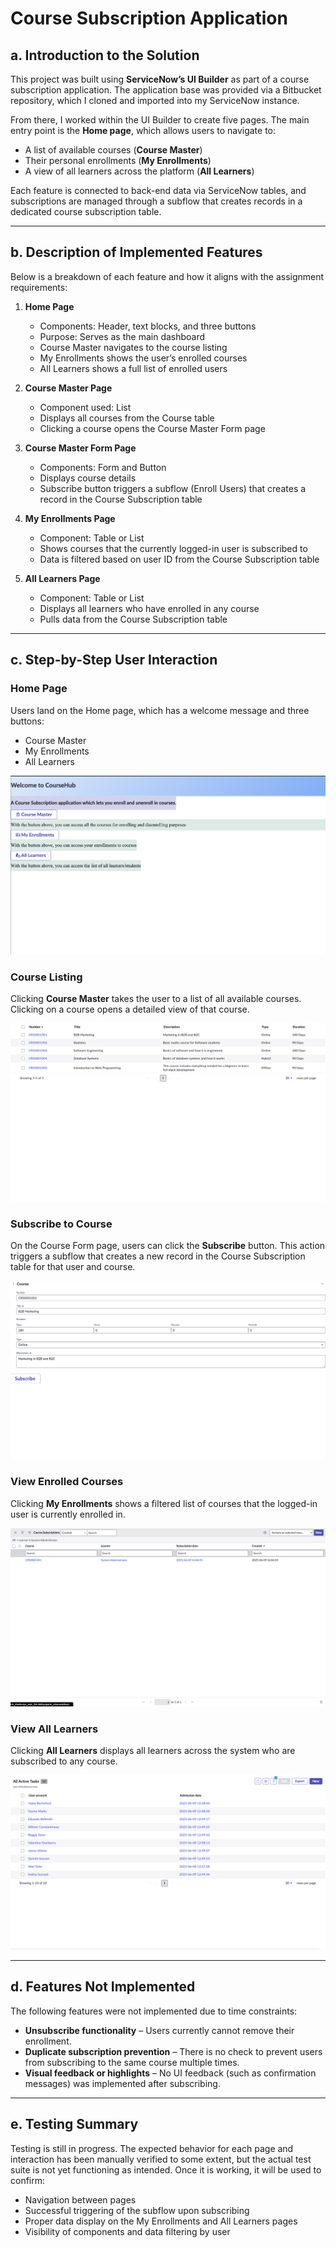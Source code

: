 # Course Subscription Application

## a. Introduction to the Solution

This project was built using **ServiceNow’s UI Builder** as part of a course subscription application. The application base was provided via a Bitbucket repository, which I cloned and imported into my ServiceNow instance.

From there, I worked within the UI Builder to create five pages. The main entry point is the **Home page**, which allows users to navigate to:
- A list of available courses (**Course Master**)
- Their personal enrollments (**My Enrollments**)
- A view of all learners across the platform (**All Learners**)

Each feature is connected to back-end data via ServiceNow tables, and subscriptions are managed through a subflow that creates records in a dedicated course subscription table.

---

## b. Description of Implemented Features

Below is a breakdown of each feature and how it aligns with the assignment requirements:

1. **Home Page**  
   - Components: Header, text blocks, and three buttons  
   - Purpose: Serves as the main dashboard  
   - Course Master navigates to the course listing  
   - My Enrollments shows the user’s enrolled courses  
   - All Learners shows a full list of enrolled users  

2. **Course Master Page**  
   - Component used: List  
   - Displays all courses from the Course table  
   - Clicking a course opens the Course Master Form page  

3. **Course Master Form Page**  
   - Components: Form and Button  
   - Displays course details  
   - Subscribe button triggers a subflow (Enroll Users) that creates a record in the Course Subscription table  

4. **My Enrollments Page**  
   - Component: Table or List  
   - Shows courses that the currently logged-in user is subscribed to  
   - Data is filtered based on user ID from the Course Subscription table  

5. **All Learners Page**  
   - Component: Table or List  
   - Displays all learners who have enrolled in any course  
   - Pulls data from the Course Subscription table  

---

## c. Step-by-Step User Interaction

### Home Page  
Users land on the Home page, which has a welcome message and three buttons:

- Course Master  
- My Enrollments  
- All Learners  

![Home Page](https://github.com/vatsalr26/CourseHub/blob/main/Screenshots/PRD01.png)

### Course Listing  
Clicking **Course Master** takes the user to a list of all available courses. Clicking on a course opens a detailed view of that course.

![Course Master](https://github.com/vatsalr26/CourseHub/blob/main/Screenshots/PRD01.2.png)

### Subscribe to Course  
On the Course Form page, users can click the **Subscribe** button. This action triggers a subflow that creates a new record in the Course Subscription table for that user and course.

![Subscribe](https://github.com/vatsalr26/CourseHub/blob/main/Screenshots/PRD01.3.png)

### View Enrolled Courses  
Clicking **My Enrollments** shows a filtered list of courses that the logged-in user is currently enrolled in.

![My Enrollments](https://github.com/vatsalr26/CourseHub/blob/main/Screenshots/PRD02.2.png)

### View All Learners  
Clicking **All Learners** displays all learners across the system who are subscribed to any course.

![All Learners](https://github.com/vatsalr26/CourseHub/blob/main/Screenshots/AllLearners.png)

---

## d. Features Not Implemented

The following features were not implemented due to time constraints:  
- **Unsubscribe functionality** – Users currently cannot remove their enrollment.  
- **Duplicate subscription prevention** – There is no check to prevent users from subscribing to the same course multiple times.  
- **Visual feedback or highlights** – No UI feedback (such as confirmation messages) was implemented after subscribing.  

---

## e. Testing Summary

Testing is still in progress. The expected behavior for each page and interaction has been manually verified to some extent, but the actual test suite is not yet functioning as intended. Once it is working, it will be used to confirm:  
- Navigation between pages  
- Successful triggering of the subflow upon subscribing  
- Proper data display on the My Enrollments and All Learners pages  
- Visibility of components and data filtering by user  
